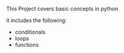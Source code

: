 This Project covers basic concepts in python

it includes the following:
- conditionals
- loops
- functions